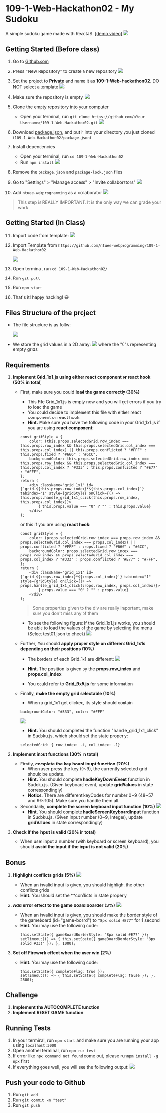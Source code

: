 # 109-1-Web-Hackathon02 - My Sudoku
A simple sudoku game made with ReactJS. [[demo video]](https://youtu.be/Y-CJbfves4Y)
![](https://i.imgur.com/nfCTHYt.png)

## Getting Started (Before class)
1. Go to [Github.com](https://github.com/)
2. Press "New Repository" to create a new repository ![](https://i.imgur.com/Qdlxgcf.png)
3. Set the project to **Private** and name it as **109-1-Web-Hackathon02**. DO NOT select a template
    ![](https://i.imgur.com/UN0RRam.png)

4. Make sure the repository is empty:
    ![](https://i.imgur.com/tDxcSDw.png)
    
5. Clone the empty repository into your computer 
    * Open your terminal, run `git clone https://github.com/<Your Username>/109-1-Web-Hackathon02.git`
    ![](https://i.imgur.com/lT6SjWv.png)
6.  Download [package.json](https://drive.google.com/file/d/1z_xm1WhudFH0uxCIm0YrRvMhSnUB8XPn/view?usp=sharing), and put it into your directory you just cloned (`109-1-Web-Hackathon02/package.json`)
7.  Install dependencies
    * Open your terminal, run `cd 109-1-Web-Hackathon02`
    * Run `npm install`
    ![](https://i.imgur.com/KM85CY9.png)
    
8. Remove the `package.json` and `package-lock.json` files

9. Go to "Settings" > "Manage access" > "Invite collaborators" 
![](https://i.imgur.com/ykYzuwP.png)



10. Add `ntuee-webprogramming` as a collaborator
![](https://i.imgur.com/Q3SQVMX.png)

> This step is REALLY IMPORTANT. It is the only way we can grade your work

## Getting Started (In Class)
11. Import code from template:
    ![](https://i.imgur.com/16fK6KB.png)
12. Import Template from `https://github.com/ntuee-webprogramming/109-1-Web-Hackathon02`

    ![](https://i.imgur.com/dmdDfOL.png)
    
13. Open terminal, run `cd 109-1-Web-Hackathon02/`
14. Run `git pull`
15. Run `npm start`
16. That's it! happy hacking! 😃

## Files Structure of the project
* The file structure is as follw:

    ![](https://i.imgur.com/bnG4QTc.png)
    
* We store the grid values in a 2D array:
    ![](https://i.imgur.com/LViqGD2.png)
    where the "0"s representing empty grids

## Requirements
1. **Implement Grid_1x1.js using either react component or react hook (50% in total)**
    * First, make sure you could **load the game correctly (30%)**
        * This File Grid_1x1.js is empty now and you will get errors if you try to load the game
        * You could decide to implement this file with either react component or react hook
        * **Hint.** Make sure you have the following code in your Grid_1x1.js if you are using **react component**:
        ```javascript=
        const gridStyle = {
            color: (this.props.selectedGrid.row_index === this.props.row_index && this.props.selectedGrid.col_index === this.props.col_index) || this.props.conflicted ? "#FFF" : this.props.fixed ? "#666" : "#6CC",
            backgroundColor: this.props.selectedGrid.row_index === this.props.row_index && this.props.selectedGrid.col_index === this.props.col_index ? "#333" : this.props.conflicted ? "#E77" : "#FFF",
        };
        return (
            <div className="grid_1x1" id={`grid-${this.props.row_index}*${this.props.col_index}`} tabindex="1" style={gridStyle} onClick={() => this.props.handle_grid_1x1_click(this.props.row_index, this.props.col_index)}>
                { this.props.value === "0" ? "" : this.props.value}
            </div>
        );
        ```
        or this if you are using **react hook**:
        ```javascript=
        const gridStyle = {
            color: (props.selectedGrid.row_index === props.row_index && props.selectedGrid.col_index === props.col_index) || props.conflicted ? "#FFF" : props.fixed ? "#666" : "#6CC",
            backgroundColor: props.selectedGrid.row_index === props.row_index && props.selectedGrid.col_index === props.col_index ? "#333" : props.conflicted ? "#E77" : "#FFF",
        };
        return (
            <div className="grid_1x1" id={`grid-${props.row_index}*${props.col_index}`} tabindex="1" style={gridStyle} onClick={() => props.handle_grid_1x1_click(props.row_index, props.col_index)}>
                { props.value === "0" ? "" : props.value}
            </div>
        );
        ```
        > Some properties given to the div are really important, make sure you don't miss any of them
        
        * To see the following figure: 
            If the Grid_1x1.js works, you should be able to load the values of the game by selecting the menu (Select test01.json to check)
        ![](https://i.imgur.com/VGzwCvg.png)
    
    * Further, You should **apply proper style on different Grid_1x1s depending on their positions (10%)**
        * The borders of each Grid_1x1 are different:
        ![](https://i.imgur.com/2BL0ehS.png)

        * **Hint.** The position is given by the **props.row_index** and **props.col_index**
        * You could refer to **Grid_9x9.js** for some information
    * Finally, **make the empty grid selectable (10%)**
        * When a grid_1x1 get clicked, its style should contain 
        ```css=
        backgroundColor: "#333", color: "#FFF"
        ```
        ![](https://i.imgur.com/eZ1d1DO.png)
        * **Hint.** You should completed the function "handle_grid_1x1_click" in Sudoku.js, which should set the state properly:
        ```json=
        selectedGrid: { row_index: -1, col_index: -1}
        ```
        
2. **Implement input functions (30% in total)**
    * Firstly, **complete the key board inupt function (20%)**
        * When user press the key (0~9), the currently selected grid should be update.
        * **Hint.** You should complete **hadleKeyDownEvent** function in Sudoku.js. (Given keyboard event, update **gridValues** in state correspondingly)
        * **Notice.** There are different keyCodes for number 0~9 (48~57 and 96~105). Make sure you handle them all.
    * Secondarily, **complete the screen keyboard input function (10%)**
        ![](https://i.imgur.com/J99Qqdp.png)
        * **Hint.** You should complete **hadleScreenKeyboardInput** function in Sudoku.js. (Given input number (0~9, Integer), update **gridValues** in state correspondingly)
3. **Check If the input is valid (20% in total)**
    * When user input a number (with keyboard or screen keyboard), you should **avoid the input if the input is not valid (20%)**

## Bonus
1. **Highlight conflicts grids (5%)**
    ![](https://i.imgur.com/aRXdJt1.png) 
    * When an invalid input is given, you should highlight the other conflicts grids
    * **Hint.** You should set the **conflicts in state properly
        
2. **Add error effect to the game board boarder (3%)**
    ![](https://i.imgur.com/8nvOT1K.png)
    * When an invalid input is given, you should make the border style of the gameboard (id="game-board") to `"8px solid #E77"` for 1 second
    * **Hint.** You may use the following code:
        ```javascript=
        this.setState({ gameBoardBorderStyle: "8px solid #E77" });
        setTimeout(() => { this.setState({ gameBoardBorderStyle: "8px solid #333" }); }, 1000);
        ```
3. **Set off Firework effect when the user win (2%)**
    * **Hint.** You may use the following code:
        ```javascript=
        this.setState({ completeFlag: true });
        setTimeout(() => { this.setState({ completeFlag: false }); }, 2500);
        ```
## Challenge
1. **Implement the AUTOCOMPLETE function**
2. **Implement RESET GAME function**

## Running Tests
1. In your terminal, run `npm start` and make sure you are running your app using `localhost:3000`
2. Open another terminal, run `npm run test`
3. If error like `npx command not found` come out, please run`npm install -g npx` first
4. If everything goes well, you will see the following output:
    ![](https://i.imgur.com/Epj3zGZ.png)
    
## Push your code to Github
1. Run `git add .`
2. Run `git commit -m "test"`
3. Run `git push`
